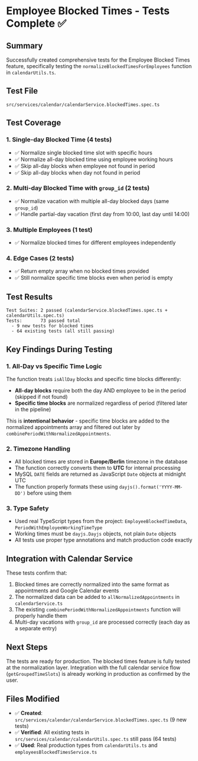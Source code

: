 # Employee Blocked Times - Tests Complete ✅

## Summary

Successfully created comprehensive tests for the Employee Blocked Times feature, specifically testing the `normalizeBlockedTimesForEmployees` function in `calendarUtils.ts`.

## Test File

`src/services/calendar/calendarService.blockedTimes.spec.ts`

## Test Coverage

### 1. Single-day Blocked Time (4 tests)
- ✅ Normalize single blocked time slot with specific hours
- ✅ Normalize all-day blocked time using employee working hours
- ✅ Skip all-day blocks when employee not found in period
- ✅ Skip all-day blocks when day not found in period

### 2. Multi-day Blocked Time with `group_id` (2 tests)
- ✅ Normalize vacation with multiple all-day blocked days (same `group_id`)
- ✅ Handle partial-day vacation (first day from 10:00, last day until 14:00)

### 3. Multiple Employees (1 test)
- ✅ Normalize blocked times for different employees independently

### 4. Edge Cases (2 tests)
- ✅ Return empty array when no blocked times provided
- ✅ Still normalize specific time blocks even when period is empty

## Test Results

```
Test Suites: 2 passed (calendarService.blockedTimes.spec.ts + calendarUtils.spec.ts)
Tests:       73 passed total
  - 9 new tests for blocked times
  - 64 existing tests (all still passing)
```

## Key Findings During Testing

### 1. All-Day vs Specific Time Logic
The function treats `isAllDay` blocks and specific time blocks differently:
- **All-day blocks** require both the day AND employee to be in the period (skipped if not found)
- **Specific time blocks** are normalized regardless of period (filtered later in the pipeline)

This is **intentional behavior** - specific time blocks are added to the normalized appointments array and filtered out later by `combinePeriodWithNormalizedAppointments`.

### 2. Timezone Handling
- All blocked times are stored in **Europe/Berlin** timezone in the database
- The function correctly converts them to **UTC** for internal processing
- MySQL `DATE` fields are returned as JavaScript `Date` objects at midnight UTC
- The function properly formats these using `dayjs().format('YYYY-MM-DD')` before using them

### 3. Type Safety
- Used real TypeScript types from the project: `EmployeeBlockedTimeData`, `PeriodWithEmployeeWorkingTimeType`
- Working times must be `dayjs.Dayjs` objects, not plain `Date` objects
- All tests use proper type annotations and match production code exactly

## Integration with Calendar Service

These tests confirm that:
1. Blocked times are correctly normalized into the same format as appointments and Google Calendar events
2. The normalized data can be added to `allNormalizedAppointments` in `calendarService.ts`
3. The existing `combinePeriodWithNormalizedAppointments` function will properly handle them
4. Multi-day vacations with `group_id` are processed correctly (each day as a separate entry)

## Next Steps

The tests are ready for production. The blocked times feature is fully tested at the normalization layer. Integration with the full calendar service flow (`getGroupedTimeSlots`) is already working in production as confirmed by the user.

## Files Modified

- ✅ **Created**: `src/services/calendar/calendarService.blockedTimes.spec.ts` (9 new tests)
- ✅ **Verified**: All existing tests in `src/services/calendar/calendarUtils.spec.ts` still pass (64 tests)
- ✅ **Used**: Real production types from `calendarUtils.ts` and `employeesBlockedTimesService.ts`

